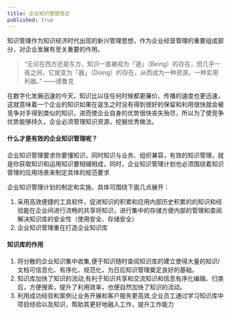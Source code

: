 ```yaml
---
title: 企业知识管理简述
published: true
---
```


知识管理作为知识经济时代出现的新兴管理思想，作为企业经营管理的重要组成部分，对企业发展有至关重要的作用。

> “无论在西方还是东方，知识一直被视为「道」（Being）的存在，但几乎一夜之间，它就变为「器」（Doing）的存在，从而成为一种资源，一种实用利器。” ——德鲁克

在数字化发展迅速的今天，知识比以往任何时候都更廉价、传播的速度也更迅速，这就意味着一个企业的知识如果在诞生之时没有得到很好的保留和利用很快就会被竞争对手得到类似的知识，进而使企业自身的优势很快丧失殆尽，所以为了使竞争优势能够持久，企业必须管理知识资源，挖掘优秀做法。

#### 什么才是有效的企业知识管理呢？

企业知识管理要求你要懂知识，同时知识与业务、组织兼容，有效的知识管理，就是你获取知识和运用知识要相辅相成，同时，企业知识管理计划也必须围绕着知识管理的应用场景来制定具体的规范要求

企业知识管理计划的制定和实施，具体可围绕下面几点展开：

1. 采用高效便捷的工具软件，促进知识的积累和应用内部历史积累的的知识和经验能在企业间进行流畅的共享将知识，进行集中的存储方便内部的管理和查阅解决知识库的安全性（使用安全、存储安全）
2. 企业知识管理重在打造企业知识库


#### 知识库的作用

1. 将分散的企业知识集中收集,便于知识随时查阅知识库的建立使得大量的知识/文档可信息化、有序化、规范化，为日后知识管理奠定良好的基础。
2. 知识库加快了知识的流动,有利于知识共享和交流知识和信息有序化编辑、归类后，方便搜索，提升了利用效率，也便自然加快了知识的流动。
3. 利用成功经验和案例让业务开展和客户服务更高效,企业员工通过学习知识库中项目经验以及知识，帮助其更好地融入工作，提升工作能力